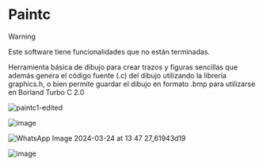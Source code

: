 # Paintc

> [!WARNING]  
> Este software tiene funcionalidades que no están terminadas. 

Herramienta básica de dibujo para crear trazos y figuras sencillas que además genera el código fuente (.c) del dibujo utilizando la librería graphics.h, o bien permite guardar el dibujo en formato .bmp para utilizarse en Borland Turbo C 2.0

![paintc1-edited](https://github.com/wong17/paintc2.0/assets/64237085/88fae7f2-7a1b-4e42-8292-7ee28865dfaf)

![image](https://github.com/wong17/paintc2.0/assets/64237085/bddec1ee-95d7-4862-948c-8278e1803ce2)

![WhatsApp Image 2024-03-24 at 13 47 27_61943d19](https://github.com/wong17/paintc2.0/assets/64237085/59074e99-911e-4214-b833-2271dedc68c4)

![image](https://github.com/wong17/paintc2.0/assets/64237085/503bdf89-c5f5-41b7-986f-00f655773b65)
